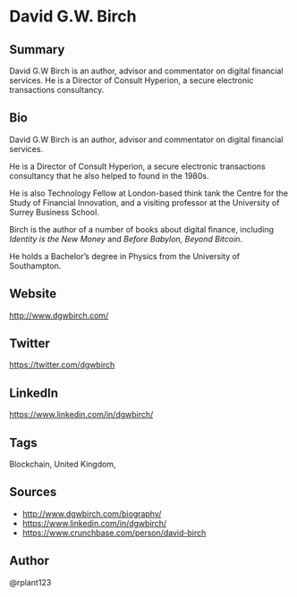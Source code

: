 # David G.W. Birch

## Summary
David G.W Birch is an author, advisor and commentator on digital financial services. He is a Director of Consult Hyperion, a secure electronic transactions consultancy.

## Bio
David G.W Birch is an author, advisor and commentator on digital financial services. 

He is a Director of Consult Hyperion, a secure electronic transactions consultancy that he also helped to found in the 1980s. 

He is also Technology Fellow at London-based think tank the Centre for the Study of Financial Innovation, and a visiting professor at the University of Surrey Business School. 

Birch is the author of a number of books about digital finance, including *Identity is the New Money* and *Before Babylon, Beyond Bitcoin*.

He holds a Bachelor’s degree in Physics from the University of Southampton.

## Website
http://www.dgwbirch.com/

## Twitter
https://twitter.com/dgwbirch

## LinkedIn
https://www.linkedin.com/in/dgwbirch/

## Tags
Blockchain, United Kingdom, 

## Sources
* http://www.dgwbirch.com/biography/
* https://www.linkedin.com/in/dgwbirch/
* https://www.crunchbase.com/person/david-birch

## Author
@rplant123
